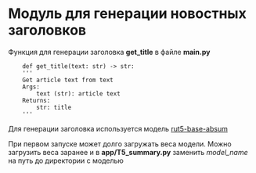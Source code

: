 # Модуль для генерации новостных заголовков

Функция для генерации заголовка <b>get_title</b> в файле <b>main.py</b>

        def get_title(text: str) -> str:
        '''
        Get article text from text
        Args:
            text (str): article text
        Returns:
            str: title
        '''

Для генерации заголовка используется модель [rut5-base-absum](https://huggingface.co/cointegrated/rut5-base-absum)

При первом запуске может долго загружать веса модели. Можно загрузить веса заранее и в <b>app/T5_summary.py</b> заменить <i>model_name</i> на путь до директории с моделью
